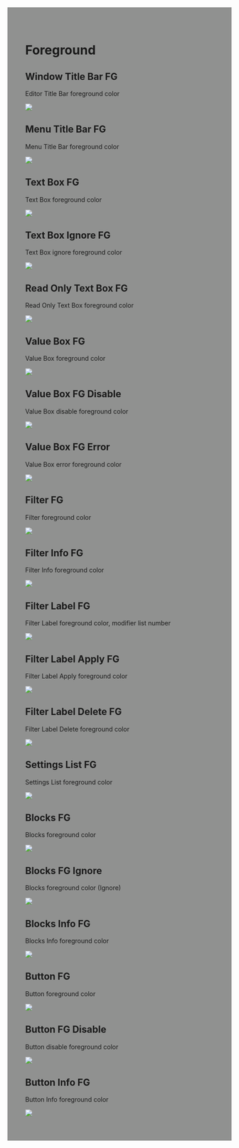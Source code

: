 <div style="background-color: #909190; padding: 40px;">

# Foreground

## <!--py$r_color_name("win_title_fg")$-->Window Title Bar FG<!---->
<!--py$r_color_description("win_title_fg")$-->Editor Title Bar foreground color<!---->
![](./img/window_win_title_fg.png)

## <!--py$r_color_name("dd_title_fg")$-->Menu Title Bar FG<!---->
<!--py$r_color_description("dd_title_fg")$-->Menu Title Bar foreground color<!---->
![](./img/menu_dd_title_fg.png)

## <!--py$r_color_name("box_text_fg")$-->Text Box FG<!---->
<!--py$r_color_description("box_text_fg")$-->Text Box foreground color<!---->
![](./img/menu_box_text_fg.png)

## <!--py$r_color_name("box_text_fg_ignore")$-->Text Box Ignore FG<!---->
<!--py$r_color_description("box_text_fg_ignore")$-->Text Box ignore foreground color<!---->
![](./img/menu_box_text_fg_ignore.png)

## <!--py$r_color_name("box_text_read_fg")$-->Read Only Text Box FG<!---->
<!--py$r_color_description("box_text_read_fg")$-->Read Only Text Box foreground color<!---->
![](./img/menu_box_text_read_fg.png)

## <!--py$r_color_name("box_val_fg")$-->Value Box FG<!---->
<!--py$r_color_description("box_val_fg")$-->Value Box foreground color<!---->
![](./img/menu_box_val_fg.png)

## <!--py$r_color_name("box_val_fg_ignore")$-->Value Box FG Disable<!---->
<!--py$r_color_description("box_val_fg_ignore")$-->Value Box disable foreground color<!---->
![](./img/menu_box_val_fg_ignore.png)

## <!--py$r_color_name("box_val_fg_error")$-->Value Box FG Error<!---->
<!--py$r_color_description("box_val_fg_error")$-->Value Box error foreground color<!---->
![](./img/menu_box_val_fg_error.png)

## <!--py$r_color_name("box_filter_fg")$-->Filter FG<!---->
<!--py$r_color_description("box_filter_fg")$-->Filter foreground color<!---->
![](./img/menu_box_filter_fg.png)

## <!--py$r_color_name("box_filter_fg_info")$-->Filter Info FG<!---->
<!--py$r_color_description("box_filter_fg_info")$-->Filter Info foreground color<!---->
![](./img/menu_box_filter_fg_info.png)

## <!--py$r_color_name("box_filter_fg_label")$-->Filter Label FG<!---->
<!--py$r_color_description("box_filter_fg_label")$-->Filter Label foreground color, modifier list number<!---->
![](./img/menu_box_filter_fg_label.png)

## <!--py$r_color_name("box_filter_fg_apply")$-->Filter Label Apply FG<!---->
<!--py$r_color_description("box_filter_fg_apply")$-->Filter Label Apply foreground color<!---->
![](./img/menu_box_filter_fg_apply.png)

## <!--py$r_color_name("box_filter_fg_del")$-->Filter Label Delete FG<!---->
<!--py$r_color_description("box_filter_fg_del")$-->Filter Label Delete foreground color<!---->
![](./img/menu_box_filter_fg_del.png)

## <!--py$r_color_name("box_setting_list_fg")$-->Settings List FG<!---->
<!--py$r_color_description("box_setting_list_fg")$-->Settings List foreground color<!---->
![](./img/menu_box_setting_list_fg.png)

## <!--py$r_color_name("block_fg")$-->Blocks FG<!---->
<!--py$r_color_description("block_fg")$-->Blocks foreground color<!---->
![](./img/menu_block_fg.png)

## <!--py$r_color_name("block_fg_ignore")$-->Blocks FG Ignore<!---->
<!--py$r_color_description("block_fg_ignore")$-->Blocks foreground color (Ignore)<!---->
![](./img/menu_block_fg_ignore.png)

## <!--py$r_color_name("block_fg_info")$-->Blocks Info FG<!---->
<!--py$r_color_description("block_fg_info")$-->Blocks Info foreground color<!---->
![](./img/menu_block_fg_info.png)

## <!--py$r_color_name("box_button_fg")$-->Button FG<!---->
<!--py$r_color_description("box_button_fg")$-->Button foreground color<!---->
![](./img/menu_box_button_fg.png)

## <!--py$r_color_name("box_button_fg_ignore")$-->Button FG Disable<!---->
<!--py$r_color_description("box_button_fg_ignore")$-->Button disable foreground color<!---->
![](./img/menu_box_button_fg_ignore.png)

## <!--py$r_color_name("box_button_fg_info")$-->Button Info FG<!---->
<!--py$r_color_description("box_button_fg_info")$-->Button Info foreground color<!---->
![](./img/menu_box_button_fg_info.png)